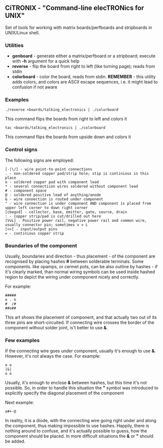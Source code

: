 ## CiTRONIX - "Command-line elecTRONics for UNIX"
Set of tools for working with matrix boards/perfboards and stripboards in UNIX/Linux
shell.

### Utilities

- **genboard** - generate either a matrix/perfboard or a stripboard; execute with
**-h** argument for a quick help
- **reverse** - flip the board from right to left (like turning page); reads from
stdin
- **colorboard** - color the board, reads from stdin. **REMEMBER** - this utility
adds colors, and colors are ASCII escape sequences, i.e. it might lead to
confusion if not aware

### Examples

    ./reverse <boards/talking_electronics | ./colorboard

This command flips the boards from right to left and colors it

    tac <boards/talking_electronics | ./colorboard

This command flips the boards from upside down and colors it

### Control signs
The following signs are employed:

    [-|\/] - wire point-to-point connections
    . - non-soldered copper pad/strip hole; stip is continious in this place
    o - soldered copper pad with component lead
    * - several connectiion wires soldered without component lead
    # - component space
    @ - soldered positive lead of anything/anode
    & - wire connection is routed under component
    " - wire connection is under component AND component is placed from upper left corner to down right corner
    [cbegsd] - collector, base, emitter, gate, source, drain
    : - copper strip/pad is cut/drilled out here
    [VvL] - Positive power rail, negative power rail and common wire, usually connector pin; sometimes v = L
    [<>] - input/output pins
    = - continious copper strip

### Boundaries of the component
Usually, boundaries and direction - thus placement - of the component are recognised by placing
hashes **#** between solderable terminals. Some components. like opamps, or cermet pots, can be
also outline by hashes - if it's clearly marked, than normal wiring symbols can be used inside
hashed region to depict the wiring under conmponent nicely and correctly.

For example:

    #####
    o . o
    #  /#
    ##o##

This art shows the placement of component, and that actually two out of its three pins are short-circuited. If connecting wire crosses the border of the component without solder joint, is't better to use **&**.

### Few examples
If the connecting wire goes under component, usually it's enough to use **&**. However,
it's not always the case. For example:

    o o
    |&|
    o o
 
Usually, it's enough to enclose **&** between hashes, but this time it's not possible.
So, in order to handle this situation the **"** symbol was introduced to explicitly
specify the diagonal placement of the component

Next example:

    o#+-@

In reality, it is a diode, with the connecting wire going right under and along
the component, thus making impossible to use hashes. Happily, there is nothing
around to confuse, and it's actually possible to guess, how the component should
be placed. In more difficult situations the **&** or **"** should be added.
